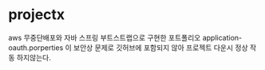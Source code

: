 # projectx
aws 무중단배포와 자바 스프링 부트스트랩으로 구현한 포트폴리오
application-oauth.porperties 이 보안상 문제로 깃허브에 포함되지 않아 프로젝트 다운시 정상 작동 하지않는다.

